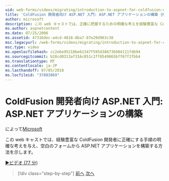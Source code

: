 ```yaml
---
uid: web-forms/videos/migrating/introduction-to-aspnet-for-coldfusion-developers-building-an-aspnet-application
title: 'ColdFusion 開発者向け ASP.NET 入門: ASP.NET アプリケーションの構築 |Microsoft Docs'
author: microsoft
description: この web キャストでは、正確に把握するための明確な考えを経験豊富な ColdFusion 開発者に提供する、空のフォームから ASP.NET アプリケーションを構築する方法を示します.
ms.author: aspnetcontent
ms.date: 07/25/2006
ms.assetid: 47316dec-a4cd-4818-8ba7-87e29d963c38
msc.legacyurl: /web-forms/videos/migrating/introduction-to-aspnet-for-coldfusion-developers-building-an-aspnet-application
msc.type: video
ms.openlocfilehash: cc2e6e95210be61347f595d38673b904111fdb94
ms.sourcegitcommit: b28cd0313af316c051c2ff8549865bff67f2fbb4
ms.translationtype: MT
ms.contentlocale: ja-JP
ms.lasthandoff: 07/05/2018
ms.locfileid: "37803869"
---
```

<a name="introduction-to-aspnet-for-coldfusion-developers-building-an-aspnet-application"></a>ColdFusion 開発者向け ASP.NET 入門: ASP.NET アプリケーションの構築
====================
によって[Microsoft](https://github.com/microsoft)

この web キャストでは、経験豊富な ColdFusion 開発者に正確にする手順の明確な考えを与え、空白のフォームから ASP.NET アプリケーションを構築する方法を示します。

[&#9654;ビデオ (77 分)](https://channel9.msdn.com/Blogs/ASP-NET-Site-Videos/introduction-to-aspnet-for-coldfusion-developers-building-an-aspnet-application)

> [!div class="step-by-step"]
> [前へ](intro-to-aspnet-for-coldfusion-developers-adding-aspnet-to-your-repertoire.md)
> [次へ](interop-between-php-and-the-windows-platform.md)
